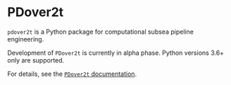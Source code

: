 # PDover2t  

`pdover2t` is a Python package for computational subsea pipeline engineering.

Development of `PDover2t` is currently in alpha phase. Python versions 3.6+ only are supported.

For details, see the [`PDover2t` documentation](https://qwilka.github.io/PDover2t/).

